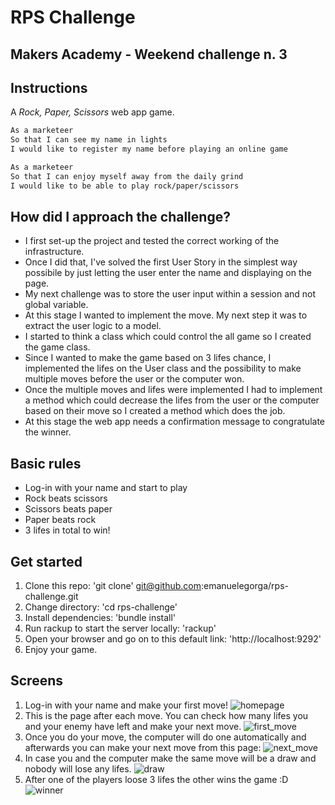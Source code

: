 # RPS Challenge

## Makers Academy - Weekend challenge n. 3

Instructions
-------
A _Rock, Paper, Scissors_ web app game.

```sh
As a marketeer
So that I can see my name in lights
I would like to register my name before playing an online game

As a marketeer
So that I can enjoy myself away from the daily grind
I would like to be able to play rock/paper/scissors
```

How did I approach the challenge?
----
- I first set-up the project and tested the correct working of the infrastructure.
- Once I did that, I've solved the first User Story in the simplest way possibile by just letting the user enter the name and displaying on the page.
- My next challenge was to store the user input within a session and not global variable.
- At this stage I wanted to implement the move. My next step it was to extract the user logic to a model.
- I started to think a class which could control the all game so I created the game class.
- Since I wanted to make the game based on 3 lifes chance, I implemented the lifes on the User class and the possibility to make multiple moves before the user or the computer won.
- Once the multiple moves and lifes were implemented I had to implement a method which could decrease the lifes from the user or the computer based on their move so I created a method which does the job.
- At this stage the web app needs a confirmation message to congratulate the winner.

Basic rules
----
- Log-in with your name and start to play
- Rock beats scissors
- Scissors beats paper
- Paper beats rock
- 3 lifes in total to win!

Get started
----
1. Clone this repo: 'git clone' git@github.com:emanuelegorga/rps-challenge.git
2. Change directory: 'cd rps-challenge'
3. Install dependencies: 'bundle install'
4. Run rackup to start the server locally: 'rackup'
5. Open your browser and go on to this default link: 'http://localhost:9292'
6. Enjoy your game.

Screens
----
1. Log-in with your name and make your first move!
![homepage](https://user-images.githubusercontent.com/40179292/50059489-5df01400-017f-11e9-925f-c323930b7260.png)
2. This is the page after each move. You can check how many lifes you and your enemy have left and make your next move.
![first_move](https://user-images.githubusercontent.com/40179292/50059518-cb03a980-017f-11e9-9df0-791723f212c4.png)
3. Once you do your move, the computer will do one automatically and afterwards you can make your next move from this page:
![next_move](https://user-images.githubusercontent.com/40179292/50059535-fdada200-017f-11e9-89f1-f019a2a2d6d3.png)
4. In case you and the computer make the same move will be a draw and nobody will lose any lifes.
![draw](https://user-images.githubusercontent.com/40179292/50059547-2e8dd700-0180-11e9-9847-64f04ea71aab.png)
5. After one of the players loose 3 lifes the other wins the game :D
![winner](https://user-images.githubusercontent.com/40179292/50059554-42d1d400-0180-11e9-9e5d-b8f2a085a444.png)
